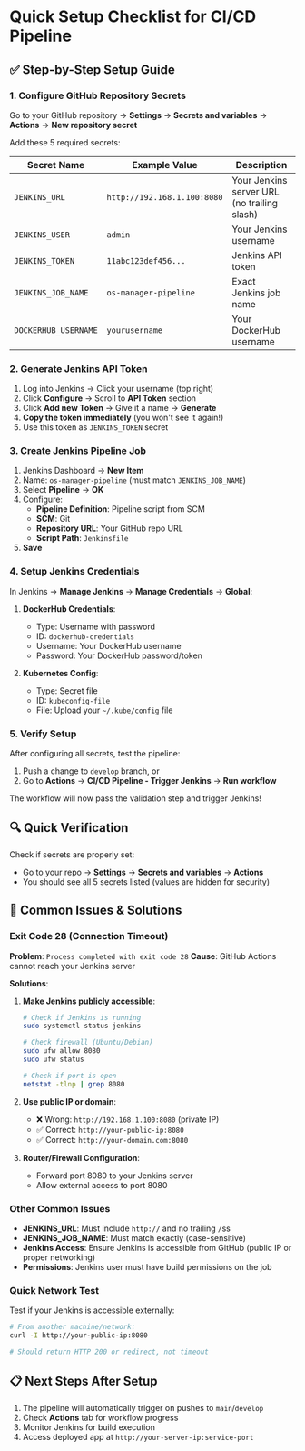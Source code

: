 # Quick Setup Checklist for CI/CD Pipeline

## ✅ Step-by-Step Setup Guide

### 1. Configure GitHub Repository Secrets

Go to your GitHub repository → **Settings** → **Secrets and variables** → **Actions** → **New repository secret**

Add these 5 required secrets:

| Secret Name          | Example Value               | Description                                 |
| -------------------- | --------------------------- | ------------------------------------------- |
| `JENKINS_URL`        | `http://192.168.1.100:8080` | Your Jenkins server URL (no trailing slash) |
| `JENKINS_USER`       | `admin`                     | Your Jenkins username                       |
| `JENKINS_TOKEN`      | `11abc123def456...`         | Jenkins API token                           |
| `JENKINS_JOB_NAME`   | `os-manager-pipeline`       | Exact Jenkins job name                      |
| `DOCKERHUB_USERNAME` | `yourusername`              | Your DockerHub username                     |

### 2. Generate Jenkins API Token

1. Log into Jenkins → Click your username (top right)
2. Click **Configure** → Scroll to **API Token** section
3. Click **Add new Token** → Give it a name → **Generate**
4. **Copy the token immediately** (you won't see it again!)
5. Use this token as `JENKINS_TOKEN` secret

### 3. Create Jenkins Pipeline Job

1. Jenkins Dashboard → **New Item**
2. Name: `os-manager-pipeline` (must match `JENKINS_JOB_NAME`)
3. Select **Pipeline** → **OK**
4. Configure:
   - **Pipeline Definition**: Pipeline script from SCM
   - **SCM**: Git
   - **Repository URL**: Your GitHub repo URL
   - **Script Path**: `Jenkinsfile`
5. **Save**

### 4. Setup Jenkins Credentials

In Jenkins → **Manage Jenkins** → **Manage Credentials** → **Global**:

1. **DockerHub Credentials**:

   - Type: Username with password
   - ID: `dockerhub-credentials`
   - Username: Your DockerHub username
   - Password: Your DockerHub password/token

2. **Kubernetes Config**:
   - Type: Secret file
   - ID: `kubeconfig-file`
   - File: Upload your `~/.kube/config` file

### 5. Verify Setup

After configuring all secrets, test the pipeline:

1. Push a change to `develop` branch, or
2. Go to **Actions** → **CI/CD Pipeline - Trigger Jenkins** → **Run workflow**

The workflow will now pass the validation step and trigger Jenkins!

## 🔍 Quick Verification

Check if secrets are properly set:

- Go to your repo → **Settings** → **Secrets and variables** → **Actions**
- You should see all 5 secrets listed (values are hidden for security)

## 🚨 Common Issues & Solutions

### Exit Code 28 (Connection Timeout)

**Problem**: `Process completed with exit code 28`
**Cause**: GitHub Actions cannot reach your Jenkins server

**Solutions**:

1. **Make Jenkins publicly accessible**:

   ```bash
   # Check if Jenkins is running
   sudo systemctl status jenkins

   # Check firewall (Ubuntu/Debian)
   sudo ufw allow 8080
   sudo ufw status

   # Check if port is open
   netstat -tlnp | grep 8080
   ```

2. **Use public IP or domain**:

   - ❌ Wrong: `http://192.168.1.100:8080` (private IP)
   - ✅ Correct: `http://your-public-ip:8080`
   - ✅ Correct: `http://your-domain.com:8080`

3. **Router/Firewall Configuration**:
   - Forward port 8080 to your Jenkins server
   - Allow external access to port 8080

### Other Common Issues

- **JENKINS_URL**: Must include `http://` and no trailing `/`ss
- **JENKINS_JOB_NAME**: Must match exactly (case-sensitive)
- **Jenkins Access**: Ensure Jenkins is accessible from GitHub (public IP or proper networking)
- **Permissions**: Jenkins user must have build permissions on the job

### Quick Network Test

Test if your Jenkins is accessible externally:

```bash
# From another machine/network:
curl -I http://your-public-ip:8080

# Should return HTTP 200 or redirect, not timeout
```

## 📋 Next Steps After Setup

1. The pipeline will automatically trigger on pushes to `main`/`develop`
2. Check **Actions** tab for workflow progress
3. Monitor Jenkins for build execution
4. Access deployed app at `http://your-server-ip:service-port`
